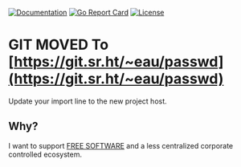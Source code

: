 [![Documentation](https://godoc.org/github.com/unix4fun/passwd?status.svg)](http://godoc.org/github.com/unix4fun/passwd)
[![Go Report Card](https://goreportcard.com/badge/github.com/unix4fun/passwd)](https://goreportcard.com/report/github.com/unix4fun/passwd)
[![License](https://img.shields.io/badge/License-BSD%203--Clause-blue.svg)](https://opensource.org/licenses/BSD-3-Clause)

# GIT MOVED To [https://git.sr.ht/~eau/passwd](https://git.sr.ht/~eau/passwd)
Update your import line to the new project host.
## Why?
I want to support [FREE SOFTWARE](https://en.wikipedia.org/wiki/Free_software) and a less centralized corporate controlled ecosystem.

